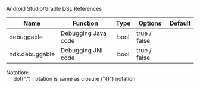 Android Studio/Gradle DSL References    

| Name          |Function   | Type          | Options  | Default |
|---------------|-----------|:-------------:|----------|---------|
| debuggable    | Debugging Java code | bool | true / false    ||
| ndk.debuggable| Debugging JNI code  | bool | true / false    ||    

Notation:    
&nbsp;&nbsp;&nbsp;&nbsp; dot(".") notation is same as closure ("{}") notation


